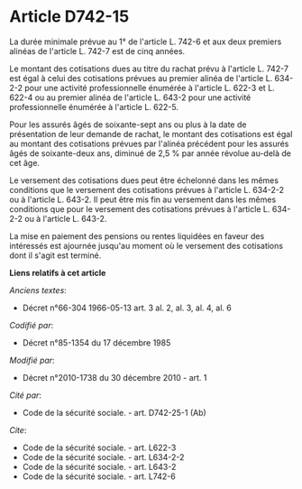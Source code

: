 # Article D742-15

La durée minimale prévue au 1° de l'article L. 742-6 et aux deux premiers alinéas de l'article L. 742-7 est de cinq années. 

Le montant des cotisations dues au titre du rachat prévu à l'article L. 742-7 est égal à celui des cotisations prévues au
premier alinéa de l'article L. 634-2-2 pour une activité professionnelle énumérée à l'article L. 622-3 et L. 622-4 ou au
premier alinéa de l'article L. 643-2 pour une activité professionnelle énumérée à l'article L. 622-5. 

Pour les assurés âgés de soixante-sept ans ou plus à la date de présentation de leur demande de rachat, le montant des
cotisations est égal au montant des cotisations prévues par l'alinéa précédent pour les assurés âgés de soixante-deux ans,
diminué de 2,5 % par année révolue au-delà de cet âge. 

Le versement des cotisations dues peut être échelonné dans les mêmes conditions que le versement des cotisations prévues à
l'article L. 634-2-2 ou à l'article L. 643-2. Il peut être mis fin au versement dans les mêmes conditions que pour le
versement des cotisations prévues à l'article L. 634-2-2 ou à l'article L. 643-2. 

La mise en paiement des pensions ou rentes liquidées en faveur des intéressés est ajournée jusqu'au moment où le versement
des cotisations dont il s'agit est terminé.

**Liens relatifs à cet article**

_Anciens textes_:

  - Décret n°66-304 1966-05-13 art. 3 al. 2, al. 3, al. 4, al. 6

_Codifié par_:

  - Décret n°85-1354 du 17 décembre 1985

_Modifié par_:

  - Décret n°2010-1738 du 30 décembre 2010 - art. 1

_Cité par_:

  - Code de la sécurité sociale. - art. D742-25-1 (Ab)

_Cite_:

  - Code de la sécurité sociale. - art. L622-3
  - Code de la sécurité sociale. - art. L634-2-2
  - Code de la sécurité sociale. - art. L643-2
  - Code de la sécurité sociale. - art. L742-6
